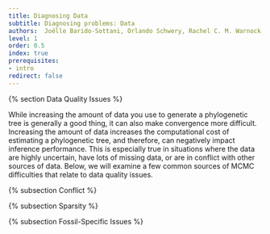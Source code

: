 ```yaml
---
title: Diagnosing Data
subtitle: Diagnosing problems: Data
authors:  Joëlle Barido-Sottani, Orlando Schwery, Rachel C. M. Warnock, Chi Zhang, April Marie Wright
level: 1
order: 0.5
index: true
prerequisites:
- intro
redirect: false
---
```


{% section Data Quality Issues %}

While increasing the amount of data you use to generate a phylogenetic tree is generally a good thing, it can also make convergence more difficult. Increasing the amount of data increases the computational cost of estimating a phylogenetic tree, and therefore, can negatively impact inference performance. This is especially true in situations where the data are highly uncertain, have lots of missing data, or are in conflict with other sources of data. Below, we will examine a few common sources of MCMC difficulties that relate to data quality issues. 


{% subsection Conflict %}


{% subsection Sparsity %}


{% subsection Fossil-Specific Issues %}
